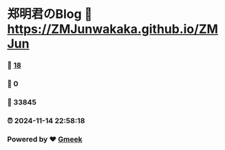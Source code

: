 # 郑明君のBlog :link: https://ZMJunwakaka.github.io/ZMJun 
### :page_facing_up: [18](https://ZMJunwakaka.github.io/ZMJun/tag.html) 
### :speech_balloon: 0 
### :hibiscus: 33845 
### :alarm_clock: 2024-11-14 22:58:18 
### Powered by :heart: [Gmeek](https://github.com/Meekdai/Gmeek)
